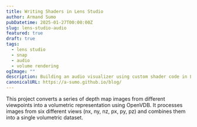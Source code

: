 ```yaml
---
title: Writing Shaders in Lens Studio
author: Armand Sumo
pubDatetime: 2025-01-27T00:00:00Z
slug: lens-studio-audio
featured: true
draft: true
tags:
  - lens studio
  - snap
  - audio
  - volume rendering
ogImage: ""
description: Building an audio visualizer using custom shader code in Lens Studio.
canonicalURL: https://a-sumo.github.io/blog/
---
```


This project converts a series of depth map images from different viewpoints into a volumetric representation using OpenVDB. It processes images from six different views (nx, ny, nz, px, py, pz) and combines them into a single volumetric dataset.